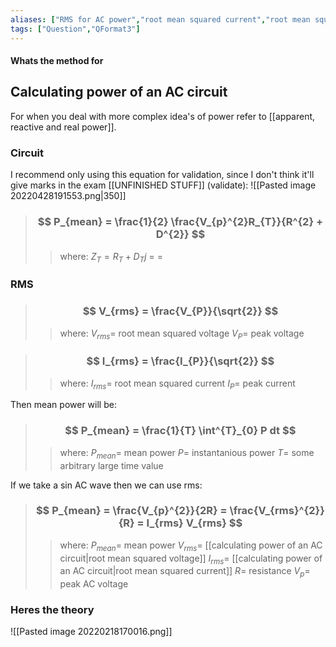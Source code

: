 ```yaml
---
aliases: ["RMS for AC power","root mean squared current","root mean squared voltage"]
tags: ["Question","QFormat3"]
---
```


#### Whats the method for
## Calculating power of an AC circuit
For when you deal with more complex idea's of power refer to [[apparent, reactive and real power]].

### Circuit
I recommend only using this equation for validation, since I don't think it'll give marks in the exam [[UNFINISHED STUFF]] (validate):
![[Pasted image 20220428191553.png|350]]
> ### $$ P_{mean} = \frac{1}{2} \frac{V_{p}^{2}R_{T}}{R^{2} + D^{2}} $$ 
>> where:
>> $Z_{T}= R_{T} + D_{T}j$ 
>> $=$
>> $=$

### RMS
> ### $$ V_{rms} = \frac{V_{P}}{\sqrt{2}} $$ 
>> where:
>> $V_{rms}=$ root mean squared voltage 
>> $V_{P}=$ peak voltage


> ### $$ I_{rms} = \frac{I_{P}}{\sqrt{2}} $$ 
>> where:
>> $I_{rms}=$ root mean squared current 
>> $I_{P}=$ peak current

Then mean power will be:
> ### $$ P_{mean} = \frac{1}{T} \int^{T}_{0} P dt $$ 
>> where:
>> $P_{mean}=$ mean power 
>> $P=$ instantanious power
>> $T=$ some arbitrary large time value

If we take a sin AC wave then we can use rms:
> ### $$ P_{mean} = \frac{V_{p}^{2}}{2R} = \frac{V_{rms}^{2}}{R} = I_{rms} V_{rms} $$ 
>> where:
>> $P_{mean}=$ mean power
>> $V_{rms}=$ [[calculating power of an AC circuit|root mean squared voltage]]
>> $I_{rms}=$ [[calculating power of an AC circuit|root mean squared current]]
>> $R=$ resistance
>> $V_{p}=$ peak AC voltage 

### Heres the theory
![[Pasted image 20220218170016.png]]
